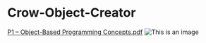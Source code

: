 # Crow-Object-Creator

[P1 – Object-Based Programming Concepts.pdf](https://github.com/ManTreeJoe/Crow-Object-Creator/files/10529110/P1.Object-Based.Programming.Concepts.pdf)
![This is an image](Crow-Object-Creator/misc/0001.jpg)
